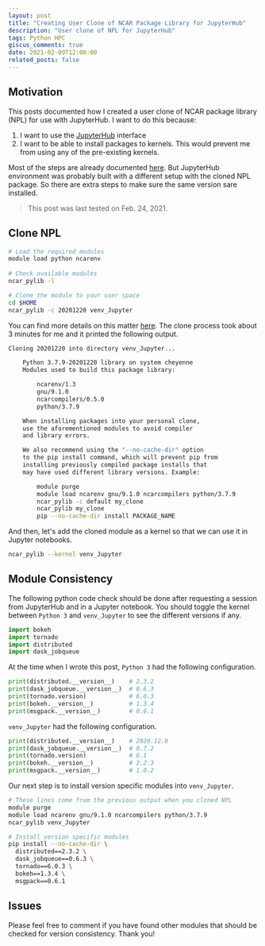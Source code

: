 ```yaml
---
layout: post
title: "Creating User Clone of NCAR Package Library for JupyterHub"
description: "User clone of NPL for JupyterHub"
tags: Python HPC
giscus_comments: true
date: 2021-02-09T12:00:00
related_posts: false
---
```


## Motivation

This posts documented how I created a user clone of NCAR package library (NPL) for use with JupyterHub. I want to do this because:

1. I want to use the [JupyterHub](https://jupyterhub.ucar.edu) interface
2. I want to be able to install packages to kernels. This would prevent me from using any of the pre-existing kernels.

Most of the steps are already documented [here](https://www2.cisl.ucar.edu/resources/python-%E2%80%93-ncar-package-library#clone). But JupyterHub environment was probably built with a different setup with the cloned NPL package. So there are extra steps to make sure the same version sare installed.

> This post was last tested on Feb. 24, 2021.

## Clone NPL

```bash
# Load the required modules
module load python ncarenv
	
# Check available modules
ncar_pylib -l

# Clone the module to your user space
cd $HOME
ncar_pylib -c 20201220 venv_Jupyter
```

You can find more details on this matter [here](https://www2.cisl.ucar.edu/resources/python-%E2%80%93-ncar-package-library#clone). The clone process took about 3 minutes for me and it printed the following output.

```bash
Cloning 20201220 into directory venv_Jupyter...

    Python 3.7.9-20201220 library on system cheyenne
    Modules used to build this package library:

        ncarenv/1.3
        gnu/9.1.0
        ncarcompilers/0.5.0
        python/3.7.9

    When installing packages into your personal clone,
    use the aforementioned modules to avoid compiler
    and library errors.

    We also recommend using the "--no-cache-dir" option
    to the pip install command, which will prevent pip from
    installing previously compiled package installs that
    may have used different library versions. Example:

        module purge
        module load ncarenv gnu/9.1.0 ncarcompilers python/3.7.9
        ncar_pylib -c default my_clone
        ncar_pylib my_clone
        pip --no-cache-dir install PACKAGE_NAME
```

And then, let's add the cloned module as a kernel so that we can use it in Jupyter notebooks.

```bash
ncar_pylib --kernel venv_Jupyter
```

## Module Consistency

The following python code check should be done after requesting a session from JupyterHub and in a Jupyter notebook. You should toggle the kernel between `Python 3` and `venv_Jupyter` to see the different versions if any.

```python
import bokeh
import tornado
import distributed
import dask_jobqueue
```

At the time when I wrote this post, `Python 3` had the following configuration.

```python
print(distributed.__version__)    # 2.3.2
print(dask_jobqueue.__version__)  # 0.6.3
print(tornado.version)            # 6.0.3
print(bokeh.__version__)          # 1.3.4
print(msgpack.__version__)        # 0.6.1
```

`venv_Jupyter` had the following configuration.

```python
print(distributed.__version__)    # 2020.12.0
print(dask_jobqueue.__version__)  # 0.7.2
print(tornado.version)            # 6.1
print(bokeh.__version__)          # 2.2.3
print(msgpack.__version__)        # 1.0.2
```

Our next step is to install version specific modules into `venv_Jupyter`.

```bash
# These lines come from the previous output when you cloned NPL
module purge
module load ncarenv gnu/9.1.0 ncarcompilers python/3.7.9
ncar_pylib venv_Jupyter

# Install version specific modules
pip install --no-cache-dir \
  distributed==2.3.2 \
  dask_jobqueue==0.6.3 \
  tornado==6.0.3 \
  bokeh==1.3.4 \
  msgpack==0.6.1
```

## Issues

Please feel free to comment if you have found other modules that should be checked for version consistency. Thank you!


